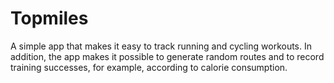 # Topmiles

A simple app that makes it easy to track running and cycling workouts. In addition, the app makes it possible to generate random routes and to record training successes, for example, according to calorie consumption.
